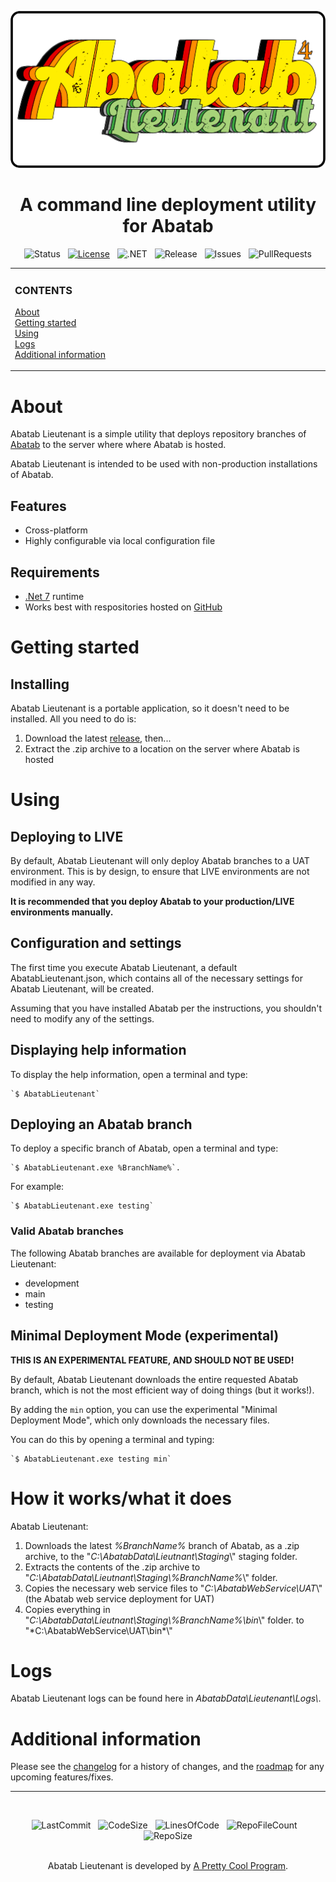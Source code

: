 <div align="center">

[![Logo][Logo]][MainBranchUrl]

# A command line deployment utility for Abatab

![Status][Status]&nbsp;&nbsp;&nbsp;[![License][License]][LicenseUrl]&nbsp;&nbsp;&nbsp;![.NET][DotNet]&nbsp;&nbsp;&nbsp;![Release][Release]&nbsp;&nbsp;&nbsp;![Issues][Issues]&nbsp;&nbsp;&nbsp;![PullRequests][PullRequests]

</div>

<!-- The HTML indentations have to stay this way to work. -->
<table>
<tr>
<td img src="RepositoryData/Asset/Image/Document/README/spacer.png" alt="blank-spacer" width="1000" height="1">

  ### CONTENTS
  [About](#about)  
  [Getting started](#getting-started)  
  [Using](#using)  
  [Logs](#logs)  
  [Additional information](#additional-information)  

</td>
</tr>
</table>

# About

Abatab Lieutenant is a simple utility that deploys repository branches of [Abatab][AbatabUrl] to the server where where Abatab is hosted.

Abatab Lieutenant is intended to be used with non-production installations of Abatab.

## Features

* Cross-platform
* Highly configurable via local configuration file

## Requirements

* [.Net 7](https://dotnet.microsoft.com/en-us/download/dotnet/7.0) runtime
* Works best with respositories hosted on [GitHub](https://github.com/)

# Getting started

## Installing

Abatab Lieutenant is a portable application, so it doesn't need to be installed. All you need to do is:

1. Download the latest [release][ReleaseUrl], then...
2. Extract the .zip archive to a location on the server where Abatab is hosted

# Using

## Deploying to LIVE

By default, Abatab Lieutenant will only deploy Abatab branches to a UAT environment. This is by design, to ensure that LIVE environments are not modified in any way.

**It is recommended that you deploy Abatab to your production/LIVE environments manually.**

## Configuration and settings

The first time you execute Abatab Lieutenant, a default AbatabLieutenant.json, which contains all of the necessary settings for Abatab Lieutenant, will be created.

Assuming that you have installed Abatab per the instructions, you shouldn't need to modify any of the settings.

## Displaying help information

To display the help information, open a terminal and type:

    `$ AbatabLieutenant`

## Deploying an Abatab branch

To deploy a specific branch of Abatab, open a terminal and type:

    `$ AbatabLieutenant.exe %BranchName%`.

For example:

    `$ AbatabLieutenant.exe testing`

### Valid Abatab branches

The following Abatab branches are available for deployment via Abatab Lieutenant:

* development
* main
* testing

## Minimal Deployment Mode (experimental)

**THIS IS AN EXPERIMENTAL FEATURE, AND SHOULD NOT BE USED!**

By default, Abatab Lieutenant downloads the entire requested Abatab branch, which is not the most efficient way of doing things (but it works!).

By adding the `min` option, you can use the experimental "Minimal Deployment Mode", which only downloads the necessary files.

You can do this by opening a terminal and typing:

    `$ AbatabLieutenant.exe testing min`

# How it works/what it does

Abatab Lieutenant:

1. Downloads the latest *%BranchName%* branch of Abatab, as a .zip archive, to the "*C:\AbatabData\Lieutnant\Staging*\\" staging folder.
2. Extracts the contents of the .zip archive to "*C:\AbatabData\Lieutnant\Staging\\%BranchName%*\\" folder.
3. Copies the necessary web service files to "*C:\AbatabWebService\UAT*\\" (the Abatab web service deployment for UAT)
4. Copies everything in "*C:\AbatabData\Lieutnant\Staging\\%BranchName%\bin*\\" folder. to "*C:\AbatabWebService\UAT\bin\*\\"

# Logs

Abatab Lieutenant logs can be found here in *AbatabData\Lieutenant\Logs\\*.

# Additional information

Please see the [changelog][Changelog] for a history of changes, and the [roadmap][Roadmap] for any upcoming features/fixes.

***

<br>

<div align="center">

  ![LastCommit][LastCommit]&nbsp;&nbsp;&nbsp;![CodeSize][CodeSize]&nbsp;&nbsp;&nbsp;![LinesOfCode][LinesOfCode]&nbsp;&nbsp;&nbsp;![RepoFileCount][RepoFileCount]&nbsp;&nbsp;&nbsp;![RepoSize][RepoSize]
  <br>
  <br>

  Abatab Lieutenant is developed by [A Pretty Cool Program][APrettyCoolProgramUrl].

</div>

[DotNet]: https://img.shields.io/badge/.NET-6.0-blueviolet

[AbatabUrl]: https://github.com/spectrum-health-systems/Abatab
[MainBranchUrl]: README.md
[Logo]: ./resources/images/logos/AbatabLieutenantLogo_V4.png
[Status]: https://img.shields.io/badge/status-active-brightgreen?style=flat
[License]: https://img.shields.io/badge/license-apache%202.0-brightgreen?style=flat
[LicenseUrl]: https://www.apache.org/licenses/LICENSE-2.0
[Release]: https://img.shields.io/github/v/release/spectrum-health-systems/AbatabLieutenant?style=flat
[ReleaseUrl]: https://github.com/spectrum-health-systems/AbatabLieutenant/releases

[AbatabCommanderUrl]: https://github.com/spectrum-health-systems/AbatabCommander
[Changelog]: https://github.com/spectrum-health-systems/AbatabLieutenant/blob/main/docs/CHANGELOG.md
[Roadmap]: https://github.com/spectrum-health-systems/AbatabLieutenant/blob/main/docs/ROADMAP.md
[APrettyCoolProgramUrl]: https://github.com/APrettyCoolProgram

[AbatabBaseUrl]: https://github.com/spectrum-health-systems/Abatab/archive/refs/heads/
[LtntRootNotes]: #ltntroot
[CustomBranchNotes]: #deploying-a-custom-branch-of-abatab

[CodeSize]: https://img.shields.io/github/languages/code-size/spectrum-health-systems/AbatabLieutenant
[LinesOfCode]: https://img.shields.io/tokei/lines/github/spectrum-health-systems/AbatabLieutenant
[RepoFileCount]: https://img.shields.io/github/directory-file-count/spectrum-health-systems/AbatabLieutenant
[RepoSize]: https://img.shields.io/github/repo-size/spectrum-health-systems/AbatabLieutenant
[AllReleases]: https://img.shields.io/github/downloads/spectrum-health-systems/AbatabLieutenant/total
[Issues]: https://img.shields.io/github/issues/spectrum-health-systems/AbatabLieutenant
[PullRequests]: https://img.shields.io/github/issues-pr/spectrum-health-systems/AbatabLieutenant
[LastCommit]: https://img.shields.io/github/last-commit/spectrum-health-systems/AbatabLieutenant
